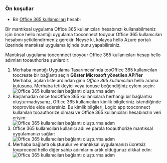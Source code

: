 ### <a name="prerequisites"></a>Ön koşullar
* Bir [Office 365 kullanıcıları](https://office365.com) hesabı  

Bir mantıksal uygulama Office 365 kullanıcıları hesabınızı kullanabilmeniz için önce hello mantığı uygulama tooconnect tooyour Office 365 kullanıcıları hesabını yetkilendirmeniz gerekir. Neyse ki, kolayca hello Azure portalı üzerinde mantıksal uygulama içinde bunu yapabilirsiniz.  

Mantıksal uygulama tooconnect tooyour Office 365 kullanıcıları hesap hello adımları tooauthorize şunlardır:  

1. Merhaba mantığı Uygulama Tasarımcısı'nda tooOffice 365 kullanıcıları toocreate bir bağlantı seçin **Göster Microsoft yönetilen API'ler** Merhaba, açılan liste ardından girin *Office 365 kullanıcıları* hello arama kutusuna. Merhaba tetikleyici veya toouse beğendiğiniz eylem seçin:  
   ![Office 365 kullanıcıları bağlantı oluşturma adım](./media/connectors-create-api-office365users/office365users-1.png)  
2. Başlamadan önce tooOffice 365 kullanıcılara herhangi bir bağlantısı oluşturmadıysanız, Office 365 kullanıcıları kimlik bilgileriniz istendiğinde tooprovide elde edersiniz. Bu kimlik bilgileri, Logic app tooconnect kullanılan tooauthorize olması ve Office 365 kullanıcıları hesabınızın veri erişim:  
   ![Office 365 kullanıcıları bağlantı oluşturma adım](./media/connectors-create-api-office365users/office365users-2.png)  
3. Office 365 kullanıcıları kullanıcı adı ve parola tooauthorize mantıksal uygulamanızı sağlar:  
   ![Office 365 kullanıcıları bağlantı oluşturma adım](./media/connectors-create-api-office365users/office365users-3.png)  
4. Merhaba bağlantı oluşturulur ve mantıksal uygulamanızı ücretsiz tooproceed hello diğer sahip adımlarını artık olduğunuz dikkat edin:  
   ![Office 365 kullanıcıları bağlantı oluşturma adım](./media/connectors-create-api-office365users/office365users-4.png)  

